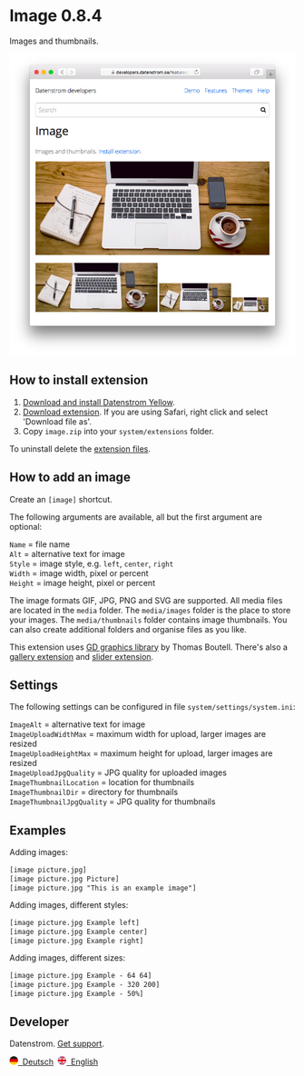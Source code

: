 Image 0.8.4
===========
Images and thumbnails.

<p align="center"><img src="image-screenshot.png?raw=true" alt="Screenshot"></p>

## How to install extension

1. [Download and install Datenstrom Yellow](https://github.com/datenstrom/yellow/).
2. [Download extension](https://github.com/datenstrom/yellow-extensions/raw/master/zip/image.zip). If you are using Safari, right click and select 'Download file as'.
3. Copy `image.zip` into your `system/extensions` folder.

To uninstall delete the [extension files](extension.ini).

## How to add an image

Create an `[image]` shortcut.

The following arguments are available, all but the first argument are optional:
 
`Name` = file name  
`Alt` = alternative text for image  
`Style` = image style, e.g. `left`, `center`, `right`  
`Width` = image width, pixel or percent  
`Height` = image height, pixel or percent   

The image formats GIF, JPG, PNG and SVG are supported. All media files are located in the `media` folder. The `media/images` folder is the place to store your images. The `media/thumbnails` folder contains image thumbnails. You can also create additional folders and organise files as you like.

This extension uses [GD graphics library](https://github.com/libgd/libgd) by Thomas Boutell. There's also a [gallery extension](https://github.com/datenstrom/yellow-extensions/tree/master/features/gallery) and [slider extension](https://github.com/datenstrom/yellow-extensions/tree/master/features/slider).

## Settings

The following settings can be configured in file `system/settings/system.ini`:

`ImageAlt` = alternative text for image  
`ImageUploadWidthMax` = maximum width for upload, larger images are resized  
`ImageUploadHeightMax` = maximum height for upload, larger images are resized  
`ImageUploadJpgQuality` = JPG quality for uploaded images  
`ImageThumbnailLocation` = location for thumbnails  
`ImageThumbnailDir` = directory for thumbnails  
`ImageThumbnailJpgQuality` = JPG quality for thumbnails  

## Examples

Adding images:

    [image picture.jpg]
    [image picture.jpg Picture]
    [image picture.jpg "This is an example image"]

Adding images, different styles:

    [image picture.jpg Example left]
    [image picture.jpg Example center]
    [image picture.jpg Example right]

Adding images, different sizes:

    [image picture.jpg Example - 64 64]
    [image picture.jpg Example - 320 200]
    [image picture.jpg Example - 50%]

## Developer

Datenstrom. [Get support](https://extensions.datenstrom.se/help/).

<p>
<a href="README-de.md"><img src="https://raw.githubusercontent.com/datenstrom/yellow-extensions/master/features/help/language-de.png" width="15" height="15" alt="Deutsch">&nbsp; Deutsch</a>&nbsp;
<a href="README.md"><img src="https://raw.githubusercontent.com/datenstrom/yellow-extensions/master/features/help/language-en.png" width="15" height="15" alt="English">&nbsp; English</a>&nbsp;
</p>
